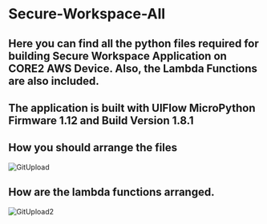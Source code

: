 # Secure-Workspace-All
## Here you can find all the python files required for building Secure Workspace Application on CORE2 AWS Device. Also, the Lambda Functions are also included.
## The application is built with UIFlow MicroPython Firmware 1.12 and Build Version 1.8.1
## How you should arrange the files
![GitUpload](https://user-images.githubusercontent.com/55422483/132941525-65a0536c-89e1-4bda-ad8e-3f8d50516e97.png)
## How are the lambda functions arranged.
![GitUpload2](https://user-images.githubusercontent.com/55422483/132941617-f2002940-eb55-4145-8e51-0ee725ba9cd7.png)

